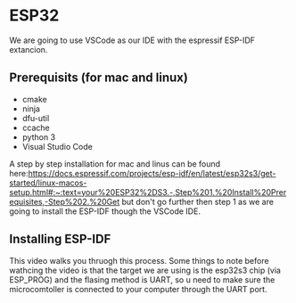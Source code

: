 # ESP32

We are going to use VSCode as our IDE with the espressif ESP-IDF extancion. 

 ## Prerequisits (for mac and linux)
 - cmake 
 - ninja 
 - dfu-util
 - ccache
 - python 3
 - Visual Studio Code

 A step by step installation for mac and linus can be found here:https://docs.espressif.com/projects/esp-idf/en/latest/esp32s3/get-started/linux-macos-setup.html#:~:text=your%20ESP32%2DS3.-,Step%201.%20Install%20Prerequisites,-Step%202.%20Get but don't go further then step 1 as we are going to install the ESP-IDF though the VSCode IDE.

 ## Installing ESP-IDF

 This video walks you thruogh this process. Some things to note before wathcing the video is that the target we are using is the esp32s3 chip (via ESP_PROG) and the flasing method is UART, so u need to make sure the microcomtoller is connected to your computer through the UART port.


